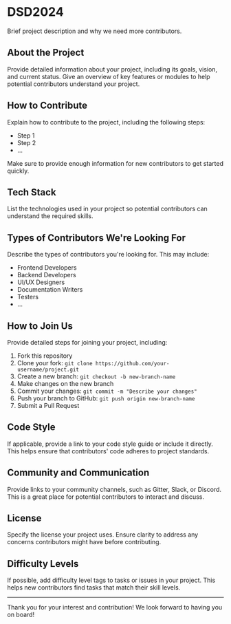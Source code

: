 # DSD2024

Brief project description and why we need more contributors.

## About the Project

Provide detailed information about your project, including its goals, vision, and current status. Give an overview of key features or modules to help potential contributors understand your project.

## How to Contribute

Explain how to contribute to the project, including the following steps:

- Step 1
- Step 2
- ...

Make sure to provide enough information for new contributors to get started quickly.

## Tech Stack

List the technologies used in your project so potential contributors can understand the required skills.

## Types of Contributors We're Looking For

Describe the types of contributors you're looking for. This may include:

- Frontend Developers
- Backend Developers
- UI/UX Designers
- Documentation Writers
- Testers
- ...

## How to Join Us

Provide detailed steps for joining your project, including:

1. Fork this repository
2. Clone your fork: `git clone https://github.com/your-username/project.git`
3. Create a new branch: `git checkout -b new-branch-name`
4. Make changes on the new branch
5. Commit your changes: `git commit -m "Describe your changes"`
6. Push your branch to GitHub: `git push origin new-branch-name`
7. Submit a Pull Request

## Code Style

If applicable, provide a link to your code style guide or include it directly. This helps ensure that contributors' code adheres to project standards.

## Community and Communication

Provide links to your community channels, such as Gitter, Slack, or Discord. This is a great place for potential contributors to interact and discuss.

## License

Specify the license your project uses. Ensure clarity to address any concerns contributors might have before contributing.

## Difficulty Levels

If possible, add difficulty level tags to tasks or issues in your project. This helps new contributors find tasks that match their skill levels.

---

Thank you for your interest and contribution! We look forward to having you on board!
